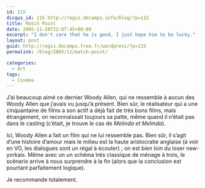 ```yaml
---
id: 115
disqus_id: 115 http://regis.decamps.info/blog/?p=115
title: Match Point
date: 2005-11-28T22:07:45+00:00
excerpt: "I don't care that he is good, I just hope him to be lucky."
layout: post
guid: http://regis.decamps.free.fr/wordpress/?p=115
permalink: /blog/2005/11/match-point/

categories:
  - Art
tags:
  - Cinéma
---
```

J’ai beaucoup aimé ce dernier Woody Allen, qui ne ressemble à aucun des Woody Allen que j’avais vu jusqu’à présent. Bien sûr, le réalisateur qui a une cinquantaine de films a son actif a déjà fait de très bons films, mais étrangement, on reconnaissait toujours sa patte, même quand il n’était pas dans le casting (c’était, je trouve le cas de _Melinda et Melinda_).

Ici, Woody Allen a fait un film qui ne lui ressemble pas. Bien sûr, il s’agit d’une histoire d’amour mais le milieu est la haute aristocratie anglaise (à voir en VO, les dialogues sont un régal à écouter) ; on est bien loin du loser new-yorkais. Même avec un un schéma très classique de ménage à trois, le scénario arrive à nous surprendre à la fin (alors que la conclusion est pourtant parfaitement logique).

Je recommande totalement.
